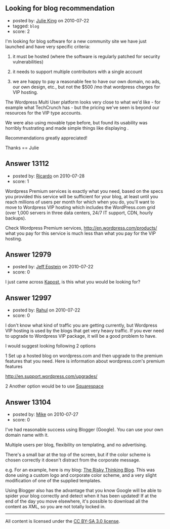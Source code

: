 ## Looking for blog recommendation

- posted by: [Julie King](https://stackexchange.com/users/-1/11-julie-king) on 2010-07-22
- tagged: `blog`
- score: 2

I'm looking for blog software for a new community site we have just launched and have very specific criteria:

1) it must be hosted (where the software is regularly patched for security vulnerabilities)

2) it needs to support multiple contributors with a single account

3) we are happy to pay a reasonable fee to have our own domain, no ads, our own design, etc., but not the $500 /mo that wordpress charges for VIP hosting.

The Wordpress Multi User platform looks very close to what we'd like - for example what TechCrunch has - but the pricing we've seen is beyond our resources for the VIP type accounts.

We were also using movable type before, but found its usability was horribly frustrating and made simple things like displaying .

Recommendations greatly appreciated!

Thanks == Julie


## Answer 13112

- posted by: [Ricardo](https://stackexchange.com/users/-1/42-ricardo) on 2010-07-28
- score: 1

Wordpress Premium services is exactly what you need, based on the specs you provided this service will be sufficient for your blog, at least until you reach millions of users per month for which when you do, you'll want to move to Wordpress VIP hosting which includes the WordPress.com grid (over 1,000 servers in three data centers, 24/7 IT support, CDN, hourly backups).

Check Wordpress Premium services, http://en.wordpress.com/products/ what you pay for this service is much less than what you pay for the VIP hosting.




## Answer 12979

- posted by: [Jeff Epstein](https://stackexchange.com/users/-1/3666-jeff-epstein) on 2010-07-22
- score: 0

<p>I just came across <a href="http://kapost.com" rel="nofollow">Kapost</a>, is this what you would be looking for?</p>



## Answer 12997

- posted by: [Rahul](https://stackexchange.com/users/-1/2109-rahul) on 2010-07-22
- score: 0

<p>I don't know what kind of traffic you are getting currently, but Wordpress VIP hosting is used by the blogs that get very heavy traffic. If you ever need to upgrade to Wordpress VIP package, it will be a good problem to have.</p>

<p>I would suggest looking following 2 options</p>

<p>1 Set up a hosted blog on wordpress.com and then upgrade to the premium features that you need. Here is information about wordpress.com's premium features</p>

<p><a href="http://en.support.wordpress.com/upgrades/" rel="nofollow">http://en.support.wordpress.com/upgrades/</a></p>

<p>2 Another option would be to use <a href="http://www.squarespace.com/" rel="nofollow">Squarespace</a></p>



## Answer 13104

- posted by: [Mike](https://stackexchange.com/users/-1/3475-mike) on 2010-07-27
- score: 0

<p>I've had reasonable success using Blogger (Google). You can use your own domain name with it.</p>

<p>Multiple users per blog, flexibility on templating, and no advertising. </p>

<p>There's a small bar at the top of the screen, but if the color scheme is chosen correctly it doesn't distract from the corporate message.</p>

<p>e.g. For an example, here is my blog: <a href="http://blog.riskythinking.com/" rel="nofollow">The Risky Thinking Blog</a>. This was done using a custom logo and corporate color scheme, and a very slight modification of one of the supplied templates. </p>

<p>Using Blogger also has the advantage that you know Google will be able to spider your blog correctly and detect when it has been updated! If at the end of the day you move elsewhere, it's possible to download all the content as XML, so you are not totally locked in.</p>




---

All content is licensed under the [CC BY-SA 3.0 license](https://creativecommons.org/licenses/by-sa/3.0/).
